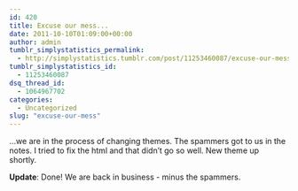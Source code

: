 ```yaml
---
id: 420
title: Excuse our mess...
date: 2011-10-10T01:09:00+00:00
author: admin
tumblr_simplystatistics_permalink:
  - http://simplystatistics.tumblr.com/post/11253460087/excuse-our-mess
tumblr_simplystatistics_id:
  - 11253460087
dsq_thread_id:
  - 1064967702
categories:
  - Uncategorized
slug: "excuse-our-mess"
---
```

&#8230;we are in the process of changing themes. The spammers got to us in the notes. I tried to fix the html and that didn&#8217;t go so well. New theme up shortly. 

**Update**: Done! We are back in business - minus the spammers. 

